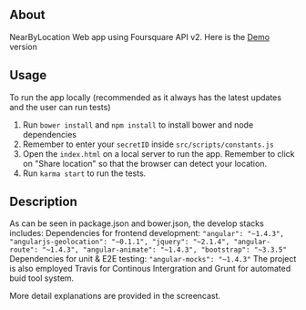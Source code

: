 ## About
NearByLocation Web app using Foursquare API v2. 
Here is the [Demo](http://www.codingisloving.com/WEBAPPS/nearbylocationwebapp/index.html#/) version

## Usage
To run the app locally (recommended as it always has the latest updates and the user can run tests)

1. Run `bower install` and `npm install` to install bower and node dependencies 
2. Remember to enter your `secretID` inside `src/scripts/constants.js`
3. Open the `index.html` on a local server to run the app. Remember to click on "Share location" so that the browser can detect your location.
4. Run `karma start` to run the tests. 

## Description
As can be seen in package.json and bower.json, the develop stacks includes: 
Dependencies for frontend development:
`
    "angular": "~1.4.3",
    "angularjs-geolocation": "~0.1.1",
    "jquery": "~2.1.4",
    "angular-route": "~1.4.3",
    "angular-animate": "~1.4.3",
    "bootstrap": "~3.3.5"
`
Dependencies for unit & E2E testing:
`
    "angular-mocks": "~1.4.3"
`
The project is also employed Travis for Continous Intergration and Grunt for automated buid tool system.

More detail explanations are provided in the screencast.